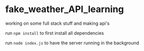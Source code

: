 # fake_weather_API_learning
working on some full stack stuff and making api's

run `npm install` to first install all dependencies

run `node index.js` to have the server running in the background
